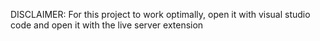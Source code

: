 DISCLAIMER:
For this project to work optimally, open it with visual studio code and open it with the live server extension
